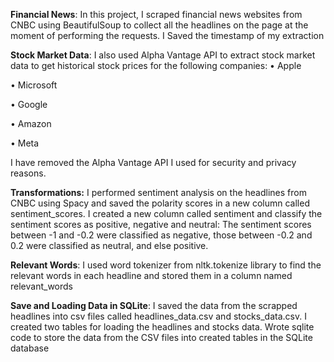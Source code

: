 **Financial News**: In this project, I scraped financial news websites from CNBC using  BeautifulSoup to collect all the headlines on the page at the moment of performing the requests. I Saved the timestamp of my extraction

**Stock Market Data**: I also used Alpha Vantage API to extract stock market data to get historical stock prices for the following companies:
•	Apple

•	Microsoft

•	Google

•	Amazon

•	Meta

I have removed the Alpha Vantage API I used for security and privacy reasons.

**Transformations:** I performed sentiment analysis on the headlines from CNBC using Spacy and saved the polarity scores in a new column called sentiment_scores. I created a new column called sentiment and classify the sentiment scores as positive, negative and neutral:
The sentiment scores between -1 and -0.2 were classified as negative, those between -0.2 and 0.2 were classified as neutral, and else positive.

**Relevant Words**: I used word tokenizer from nltk.tokenize library to find the relevant words in each headline and stored them in a column named relevant_words

**Save and Loading Data in SQLite**: I saved the data from the scrapped headlines into csv files called headlines_data.csv and stocks_data.csv. I created two tables for loading the headlines and stocks data. Wrote sqlite code to store the data from the CSV files into created tables in the SQLite database
